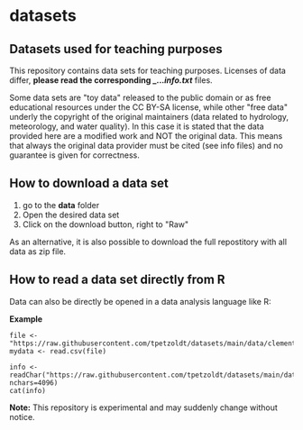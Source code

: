 # datasets

## Datasets used for teaching purposes

This repository contains data sets for teaching purposes. Licenses of data differ, **please read the corresponding _..._info.txt_** files.

Some data sets are "toy data" released to the public domain or as free educational resources under the CC BY-SA license, while other "free data" underly the copyright of the original maintainers (data related to hydrology, meteorology, and water quality). In this case it is stated that the data provided here are a modified work and NOT the original data. This means that always the original data provider must be cited (see info files) and no guarantee is given for correctness.

## How to download a data set

1. go to the **data** folder
2. Open the desired data set
3. Click on the download button, right to "Raw"

As an alternative, it is also possible to download the full repostitory with all data as zip file.

## How to read a data set directly from **R**

Data can also be directly be opened in a data analysis language like R:

**Example**

```
file <- "https://raw.githubusercontent.com/tpetzoldt/datasets/main/data/clementines.csv"
mydata <- read.csv(file)

info <- readChar("https://raw.githubusercontent.com/tpetzoldt/datasets/main/data/clementines_info.txt", nchars=4096)
cat(info)
```

**Note:** This repository is experimental and may suddenly change without notice.
